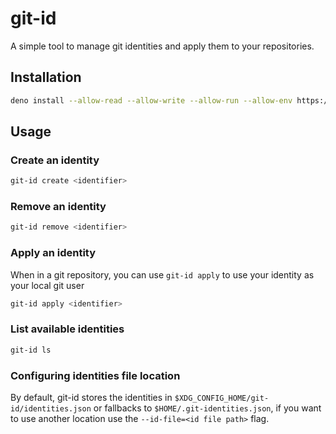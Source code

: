 # git-id

A simple tool to manage git identities and apply them to your repositories.

## Installation

```bash
deno install --allow-read --allow-write --allow-run --allow-env https://raw.githubusercontent.com/taigah/git-id/v1.3.0/git-id.ts "$@"
```

## Usage

### Create an identity

```bash
git-id create <identifier>
```

### Remove an identity

```bash
git-id remove <identifier>
```

### Apply an identity

When in a git repository, you can use `git-id apply` to use your identity as your local git user

```bash
git-id apply <identifier>
```

### List available identities

```bash
git-id ls
```

### Configuring identities file location

By default, git-id stores the identities in `$XDG_CONFIG_HOME/git-id/identities.json` or fallbacks to `$HOME/.git-identities.json`, if you want to use another location use the `--id-file=<id file path>` flag.
